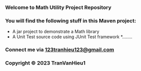 ### Welcome to Math Utility Project Repository
### You will find the following stuff in this Maven project:
* A jar project to demonstrate a Math library
* A Unit Test source code using JUnit Test framework
*........
### Connect me via 123tranhieu123@gmail.com
### Copyright &#169; 2023 TranVanHieu1
